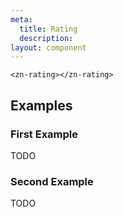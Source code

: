 ```yaml
---
meta:
  title: Rating
  description:
layout: component
---
```


```html:preview
<zn-rating></zn-rating>
```

## Examples

### First Example

TODO

### Second Example

TODO


